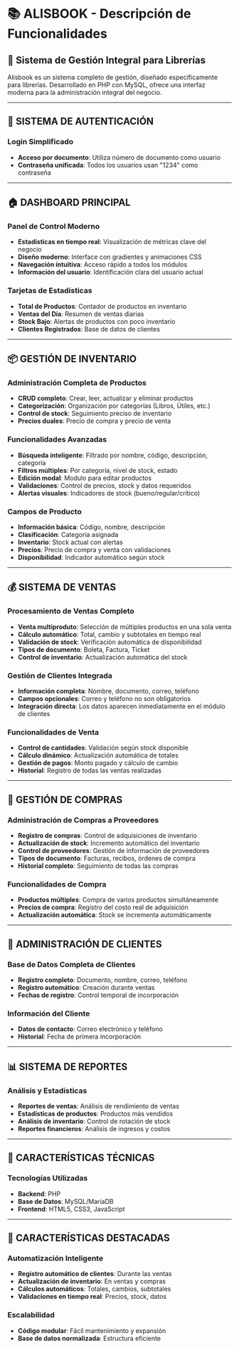 # 📚 ALISBOOK - Descripción de Funcionalidades

## 🏢 Sistema de Gestión Integral para Librerías

Alisbook es un sistema completo de gestión, diseñado específicamente para librerías. Desarrollado en PHP con MySQL, ofrece una interfaz moderna para la administración integral del negocio.

---

## 🔐 SISTEMA DE AUTENTICACIÓN

### Login Simplificado
- **Acceso por documento**: Utiliza número de documento como usuario
- **Contraseña unificada**: Todos los usuarios usan "1234" como contraseña


---

## 🏠 DASHBOARD PRINCIPAL

### Panel de Control Moderno
- **Estadísticas en tiempo real**: Visualización de métricas clave del negocio
- **Diseño moderno**: Interface con gradientes y animaciones CSS
- **Navegación intuitiva**: Acceso rápido a todos los módulos
- **Información del usuario**: Identificación clara del usuario actual

### Tarjetas de Estadísticas
- **Total de Productos**: Contador de productos en inventario
- **Ventas del Día**: Resumen de ventas diarias
- **Stock Bajo**: Alertas de productos con poco inventario
- **Clientes Registrados**: Base de datos de clientes

---

## 📦 GESTIÓN DE INVENTARIO

### Administración Completa de Productos
- **CRUD completo**: Crear, leer, actualizar y eliminar productos
- **Categorización**: Organización por categorías (Libros, Útiles, etc.)
- **Control de stock**: Seguimiento preciso de inventario
- **Precios duales**: Precio de compra y precio de venta

### Funcionalidades Avanzadas
- **Búsqueda inteligente**: Filtrado por nombre, código, descripción, categoría
- **Filtros múltiples**: Por categoría, nivel de stock, estado
- **Edición modal**: Modulo para editar productos
- **Validaciones**: Control de precios, stock y datos requeridos
- **Alertas visuales**: Indicadores de stock (bueno/regular/crítico)

### Campos de Producto
- **Información básica**: Código, nombre, descripción
- **Clasificación**: Categoría asignada
- **Inventario**: Stock actual con alertas
- **Precios**: Precio de compra y venta con validaciones
- **Disponibilidad**: Indicador automático según stock

---

## 💰 SISTEMA DE VENTAS

### Procesamiento de Ventas Completo
- **Venta multiproduto**: Selección de múltiples productos en una sola venta
- **Cálculo automático**: Total, cambio y subtotales en tiempo real
- **Validación de stock**: Verificación automática de disponibilidad
- **Tipos de documento**: Boleta, Factura, Ticket
- **Control de inventario**: Actualización automática del stock

### Gestión de Clientes Integrada
- **Información completa**: Nombre, documento, correo, teléfono
- **Campos opcionales**: Correo y teléfono no son obligatorios
- **Integración directa**: Los datos aparecen inmediatamente en el módulo de clientes

### Funcionalidades de Venta
- **Control de cantidades**: Validación según stock disponible
- **Cálculo dinámico**: Actualización automática de totales
- **Gestión de pagos**: Monto pagado y cálculo de cambio
- **Historial**: Registro de todas las ventas realizadas

---

## 🛒 GESTIÓN DE COMPRAS

### Administración de Compras a Proveedores
- **Registro de compras**: Control de adquisiciones de inventario
- **Actualización de stock**: Incremento automático del inventario
- **Control de proveedores**: Gestión de información de proveedores
- **Tipos de documento**: Facturas, recibos, órdenes de compra
- **Historial completo**: Seguimiento de todas las compras

### Funcionalidades de Compra
- **Productos múltiples**: Compra de varios productos simultáneamente
- **Precios de compra**: Registro del costo real de adquisición
- **Actualización automática**: Stock se incrementa automáticamente

---

## 👥 ADMINISTRACIÓN DE CLIENTES

### Base de Datos Completa de Clientes
- **Registro completo**: Documento, nombre, correo, teléfono
- **Registro automático**: Creación durante ventas
- **Fechas de registro**: Control temporal de incorporación

### Información del Cliente
- **Datos de contacto**: Correo electrónico y teléfono
- **Historial**: Fecha de primera incorporación

---

## 📊 SISTEMA DE REPORTES

### Análisis y Estadísticas
- **Reportes de ventas**: Análisis de rendimiento de ventas
- **Estadísticas de productos**: Productos más vendidos
- **Análisis de inventario**: Control de rotación de stock
- **Reportes financieros**: Análisis de ingresos y costos

---

## 🎨 CARACTERÍSTICAS TÉCNICAS

### Tecnologías Utilizadas
- **Backend**: PHP
- **Base de Datos**: MySQL/MariaDB
- **Frontend**: HTML5, CSS3, JavaScript
---

## 🚀 CARACTERÍSTICAS DESTACADAS

### Automatización Inteligente
- **Registro automático de clientes**: Durante las ventas
- **Actualización de inventario**: En ventas y compras
- **Cálculos automáticos**: Totales, cambios, subtotales
- **Validaciones en tiempo real**: Precios, stock, datos

### Escalabilidad
- **Código modular**: Fácil mantenimiento y expansión
- **Base de datos normalizada**: Estructura eficiente

